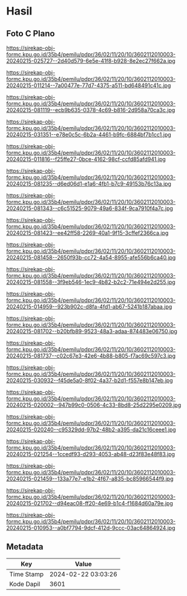 # Hasil

## Foto C Plano

https://sirekap-obj-formc.kpu.go.id/35b4/pemilu/pdpr/36/02/11/20/10/3602112010003-20240215-025727--2d40d579-6e5e-41f8-b928-8e2ec27f662a.jpg

https://sirekap-obj-formc.kpu.go.id/35b4/pemilu/pdpr/36/02/11/20/10/3602112010003-20240215-011214--7a00477e-77d7-4375-a511-bd648491c41c.jpg

https://sirekap-obj-formc.kpu.go.id/35b4/pemilu/pdpr/36/02/11/20/10/3602112010003-20240215-081119--ecb9b635-0378-4c69-b816-2d958a70ca3c.jpg

https://sirekap-obj-formc.kpu.go.id/35b4/pemilu/pdpr/36/02/11/20/10/3602112010003-20240215-031351--e78e0c5c-6b2a-4461-b9fc-6884bf7b1cc1.jpg

https://sirekap-obj-formc.kpu.go.id/35b4/pemilu/pdpr/36/02/11/20/10/3602112010003-20240215-011816--f25ffe27-0bce-4162-98cf-ccfd85afd941.jpg

https://sirekap-obj-formc.kpu.go.id/35b4/pemilu/pdpr/36/02/11/20/10/3602112010003-20240215-081235--d6ed06d1-e1a6-4fb1-b7c9-49153b76c13a.jpg

https://sirekap-obj-formc.kpu.go.id/35b4/pemilu/pdpr/36/02/11/20/10/3602112010003-20240215-081343--c6c51525-9079-49a6-834f-9ca7910f4a7c.jpg

https://sirekap-obj-formc.kpu.go.id/35b4/pemilu/pdpr/36/02/11/20/10/3602112010003-20240215-081423--ee42ff58-2269-40a1-9f15-3cffef2366ca.jpg

https://sirekap-obj-formc.kpu.go.id/35b4/pemilu/pdpr/36/02/11/20/10/3602112010003-20240215-081458--2650f93b-cc72-4a54-8955-afe556b6ca40.jpg

https://sirekap-obj-formc.kpu.go.id/35b4/pemilu/pdpr/36/02/11/20/10/3602112010003-20240215-081558--3f9eb546-1ec9-4b82-b2c2-71e494e2d255.jpg

https://sirekap-obj-formc.kpu.go.id/35b4/pemilu/pdpr/36/02/11/20/10/3602112010003-20240215-014959--923b902c-d8fa-4fd1-ab67-5241b187abaa.jpg

https://sirekap-obj-formc.kpu.go.id/35b4/pemilu/pdpr/36/02/11/20/10/3602112010003-20240215-081702--b20bfb89-9523-48a3-adaa-874483e06750.jpg

https://sirekap-obj-formc.kpu.go.id/35b4/pemilu/pdpr/36/02/11/20/10/3602112010003-20240215-081737--c02c67e3-42e6-4b88-b805-f7ac69c597c3.jpg

https://sirekap-obj-formc.kpu.go.id/35b4/pemilu/pdpr/36/02/11/20/10/3602112010003-20240215-030932--f45de5a0-8f02-4a37-b2d1-f557e8b147eb.jpg

https://sirekap-obj-formc.kpu.go.id/35b4/pemilu/pdpr/36/02/11/20/10/3602112010003-20240215-020002--947b99c0-0506-4c33-8bd8-25d2295e0209.jpg

https://sirekap-obj-formc.kpu.go.id/35b4/pemilu/pdpr/36/02/11/20/10/3602112010003-20240215-020240--c95329dd-97b2-48b2-a395-da21c16ceee1.jpg

https://sirekap-obj-formc.kpu.go.id/35b4/pemilu/pdpr/36/02/11/20/10/3602112010003-20240215-021254--1ccedf93-d293-4053-ab48-d23f83e48f83.jpg

https://sirekap-obj-formc.kpu.go.id/35b4/pemilu/pdpr/36/02/11/20/10/3602112010003-20240215-021459--133a77e7-e1b2-4f67-a835-bc85966544f9.jpg

https://sirekap-obj-formc.kpu.go.id/35b4/pemilu/pdpr/36/02/11/20/10/3602112010003-20240215-021702--d94eac08-ff20-4e69-b1c4-f1684d60a79e.jpg

https://sirekap-obj-formc.kpu.go.id/35b4/pemilu/pdpr/36/02/11/20/10/3602112010003-20240215-010953--a0bf7794-9dcf-412d-9ccc-03ac64864924.jpg


## Metadata

| Key        | Value               |
| ---------- | ------------------- |
| Time Stamp | 2024-02-22 03:03:26 |
| Kode Dapil | 3601                |



